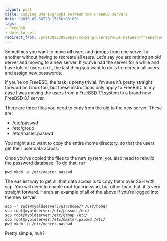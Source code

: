 ```yaml
---
layout: post
title: Copying users/groups between two FreeBSD servers
date: '2010-09-30T20:17:58+03:00'
tags:
- FreeBSD
- Note-to-self
redirect_from: /post/92729926614/copying-usersgroups-between-freebsd-servers
---
```

Sometimes you want to move **all** users and groups from one server to another without having to recreate all users. Let’s say you are retiring an old server and moving to a new server. If you’ve had the server for a while and have lots of users on it, the last thing you want to do is to recreate all users and assign new passwords.

If you’re on FreeBSD, the task is pretty trivial. I’m sure it’s pretty straight forward on Linux too, but these instructions only apply to FreeBSD. In my case I was moving the users from a FreeBSD 7.1 system to a brand new FreeBSD 8.1 server.  
  
There are three files you need to copy from the old to the new server. These are:

* /etc/passwd
* /etc/group
* /etc/master.passwd

You might also want to copy the entire /home directory, so that the users get their user data across.

Once you’ve copied the files to the new system, you also need to rebuild the password database. To do that, run:

    pwd_mkdb -p /etc/master.passwd

The easiest way to get all that data across is to copy them over SSH with scp. You will need to enable root-login in sshd, but other than that, it is very straight forward. Here’s an example of all of the above if you’re logged into the new server.

    scp -r root@myoldserver:/usr/home/* /usr/home/  
    scp root@myoldserver:/etc/passwd /etc/  
    scp root@myoldserver:/etc/group /etc/  
    scp root@myoldserver:/etc/master.passwd /etc/  
    pwd_mkdb -p /etc/master.passwd

Pretty simple, huh?
